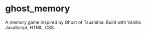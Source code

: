 # ghost_memory

A memory game inspired by Ghost of Tsushima. Build with Vanilla JavaScript, HTML, CSS.
